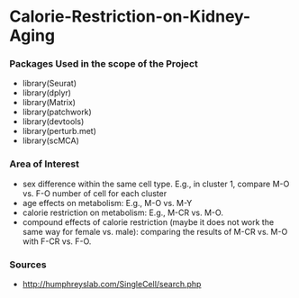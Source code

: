 # Calorie-Restriction-on-Kidney-Aging
### Packages Used in the scope of the Project
- library(Seurat)
- library(dplyr)
- library(Matrix)
- library(patchwork)
- library(devtools)
- library(perturb.met)
- library(scMCA)

### Area of Interest
- sex difference within the same cell type. E.g., in cluster 1, compare M-O vs. F-O number of cell for each cluster
- age effects on metabolism: E.g., M-O vs. M-Y
- calorie restriction on metabolism: E.g., M-CR vs. M-O. 
- compound effects of calorie restriction (maybe it does not work the same way for female vs. male): comparing the results of M-CR vs. M-O with F-CR vs. F-O.

### Sources
- http://humphreyslab.com/SingleCell/search.php

